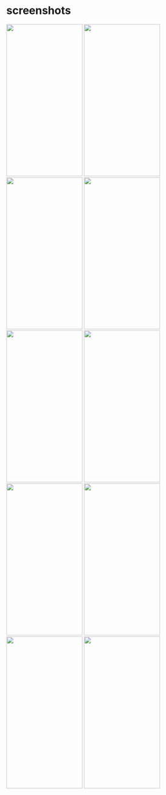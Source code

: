 # screenshots

<img src = "https://github.com/Shahbanps/Levelup-Lounge/assets/93571329/c008c423-1bf6-4ad5-8385-3765bacf641e" width = 200 height = "400">
<img src = "https://github.com/Shahbanps/Levelup-Lounge/assets/93571329/f934cd24-5585-4bb5-bc9e-dcb0c9c183d3" width = 200 height = "400">
<img src = "https://github.com/Shahbanps/Levelup-Lounge/assets/93571329/c484d479-c82c-4b99-975f-70e57744da5f" width = 200 height = "400">
<img src = "https://github.com/Shahbanps/Levelup-Lounge/assets/93571329/e03e140a-a251-4dfa-af20-d51e47f9b8ee" width = 200 height = "400">
<img src = "https://github.com/Shahbanps/Levelup-Lounge/assets/93571329/6d0648d7-25bc-49dd-9ec0-86b49c85bf1a" width = 200 height = "400">
<img src = "https://github.com/Shahbanps/Levelup-Lounge/assets/93571329/093bd3c2-2ecb-4797-98c1-62dca86329a3" width = 200 height = "400">
<img src = "https://github.com/Shahbanps/Levelup-Lounge/assets/93571329/b3080058-08fb-4326-a82b-a3da5d133ead" width = 200 height = "400">
<img src = "https://github.com/Shahbanps/Levelup-Lounge/assets/93571329/2d074d19-ba9a-4da7-b738-b6e643c1ff0e" width = 200 height = "400">
<img src = "https://github.com/Shahbanps/Levelup-Lounge/assets/93571329/7aa2889c-030c-4223-bfb4-00226b6432e5" width = 200 height = "400">
<img src = "https://github.com/Shahbanps/Levelup-Lounge/assets/93571329/bfc14529-b525-42d5-818d-36fcf429800e" width = 200 height = "400">



